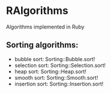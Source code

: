 # RAlgorithms

Algorithms implemented in Ruby

## Sorting algorithms:

* bubble sort: Sorting::Bubble.sort!
* selection sort: Sorting::Selection.sort!
* heap sort: Sorting::Heap.sort!
* smooth sort: Sorting::Smooth.sort!
* insertion sort: Sorting::Insertion.sort!
